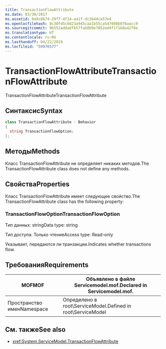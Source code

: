 ```yaml
---
title: TransactionFlowAttribute
ms.date: 03/30/2017
ms.assetid: 0a9c8674-29f7-4f14-aa1f-dc2644ca57e4
ms.openlocfilehash: 8c30fd5c0d23a945caa1b55ca547040b076aacc9
ms.sourcegitcommit: 9b552addadfb57fab0b9e7852ed4f1f1b8a42f8e
ms.translationtype: HT
ms.contentlocale: ru-RU
ms.lasthandoff: 04/22/2019
ms.locfileid: "59976577"
---
```

# <a name="transactionflowattribute"></a><span data-ttu-id="d6a00-102">TransactionFlowAttribute</span><span class="sxs-lookup"><span data-stu-id="d6a00-102">TransactionFlowAttribute</span></span>
<span data-ttu-id="d6a00-103">TransactionFlowAttribute</span><span class="sxs-lookup"><span data-stu-id="d6a00-103">TransactionFlowAttribute</span></span>  
  
## <a name="syntax"></a><span data-ttu-id="d6a00-104">Синтаксис</span><span class="sxs-lookup"><span data-stu-id="d6a00-104">Syntax</span></span>  
  
```csharp
class TransactionFlowAttribute : Behavior  
{  
  string TransactionFlowOption;  
};  
```  
  
## <a name="methods"></a><span data-ttu-id="d6a00-105">Методы</span><span class="sxs-lookup"><span data-stu-id="d6a00-105">Methods</span></span>  
 <span data-ttu-id="d6a00-106">Класс TransactionFlowAttribute не определяет никаких методов.</span><span class="sxs-lookup"><span data-stu-id="d6a00-106">The TransactionFlowAttribute class does not define any methods.</span></span>  
  
## <a name="properties"></a><span data-ttu-id="d6a00-107">Свойства</span><span class="sxs-lookup"><span data-stu-id="d6a00-107">Properties</span></span>  
 <span data-ttu-id="d6a00-108">Класс TransactionFlowAttribute имеет следующее свойство.</span><span class="sxs-lookup"><span data-stu-id="d6a00-108">The TransactionFlowAttribute class has the following property:</span></span>  
  
### <a name="transactionflowoption"></a><span data-ttu-id="d6a00-109">TransactionFlowOption</span><span class="sxs-lookup"><span data-stu-id="d6a00-109">TransactionFlowOption</span></span>  
 <span data-ttu-id="d6a00-110">Тип данных: string</span><span class="sxs-lookup"><span data-stu-id="d6a00-110">Data type: string</span></span>  
  
 <span data-ttu-id="d6a00-111">Тип доступа: Только чтение</span><span class="sxs-lookup"><span data-stu-id="d6a00-111">Access type: Read-only</span></span>  
  
 <span data-ttu-id="d6a00-112">Указывает, передаются ли транзакции.</span><span class="sxs-lookup"><span data-stu-id="d6a00-112">Indicates whether transactions flow.</span></span>  
  
## <a name="requirements"></a><span data-ttu-id="d6a00-113">Требования</span><span class="sxs-lookup"><span data-stu-id="d6a00-113">Requirements</span></span>  
  
|<span data-ttu-id="d6a00-114">MOF</span><span class="sxs-lookup"><span data-stu-id="d6a00-114">MOF</span></span>|<span data-ttu-id="d6a00-115">Объявлено в файле Servicemodel.mof.</span><span class="sxs-lookup"><span data-stu-id="d6a00-115">Declared in Servicemodel.mof.</span></span>|  
|---------|-----------------------------------|  
|<span data-ttu-id="d6a00-116">Пространство имен</span><span class="sxs-lookup"><span data-stu-id="d6a00-116">Namespace</span></span>|<span data-ttu-id="d6a00-117">Определено в root\ServiceModel.</span><span class="sxs-lookup"><span data-stu-id="d6a00-117">Defined in root\ServiceModel</span></span>|  
  
## <a name="see-also"></a><span data-ttu-id="d6a00-118">См. также</span><span class="sxs-lookup"><span data-stu-id="d6a00-118">See also</span></span>

- <xref:System.ServiceModel.TransactionFlowAttribute>
